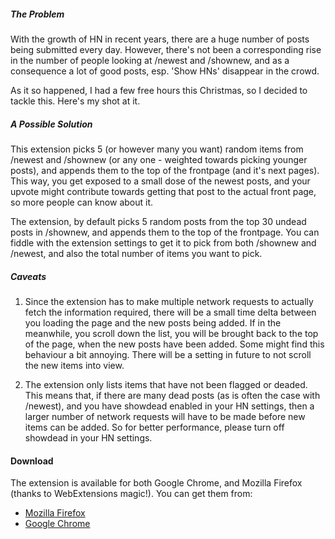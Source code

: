 ##### The Problem
With the growth of HN in recent years, there are a huge number of posts being submitted every day. However, there's not been a corresponding rise in the number of people looking at /newest and /shownew, and as a consequence a lot of good posts, esp. 'Show HNs' disappear in the crowd.

As it so happened, I had a few free hours this Christmas, so I decided to tackle this. Here's my shot at it.

##### A Possible Solution
This extension picks 5 (or however many you want) random items from /newest and /shownew (or any one - weighted towards picking younger posts), and appends them to the top of the frontpage (and it's next pages). This way, you get exposed to a small dose of the newest posts, and your upvote might contribute towards getting that post to the actual front page, so more people can know about it.

The extension, by default picks 5 random posts from the top 30 undead posts in /shownew, and appends them to the top of the frontpage. You can fiddle with the extension settings to get it to pick from both /shownew and /newest, and also the total number of items you want to pick.

##### Caveats
1. Since the extension has to make multiple network requests to actually fetch the information required, there will be a small time delta between you loading the page and the new posts being added. If in the meanwhile, you scroll down the list, you will be brought back to the top of the page, when the new posts have been added. Some might find this behaviour a bit annoying. There will be a setting in future to not scroll the new items into view.

2. The extension only lists items that have not been flagged or deaded. This means that, if there are many dead posts (as is often the case with /newest), and you have showdead enabled in your HN settings, then a larger number of network requests will have to be made before new items can be added. So for better performance, please turn off showdead in your HN settings.

#### Download

The extension is available for both Google Chrome, and Mozilla Firefox (thanks to WebExtensions magic!). You can get them from:
- [Mozilla Firefox](https://addons.mozilla.org/en-US/firefox/addon/hn-showhn-items-in-frontpage/)
- [Google Chrome](https://chrome.google.com/webstore/detail/random-new-items-in-hacke/kcllahhmlhhmljeppnpdggmjilchdojk)
